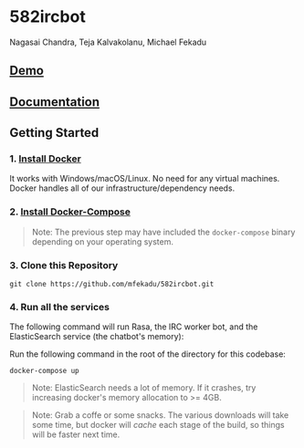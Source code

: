 # 582ircbot

Nagasai Chandra, Teja Kalvakolanu, Michael Fekadu

## [Demo][1]

## [Documentation][2]

## Getting Started

### 1. [Install Docker][3]

It works with Windows/macOS/Linux. No need for any virtual machines. Docker handles all of our infrastructure/dependency needs.

### 2. [Install Docker-Compose][4]

> Note: The previous step may have included the `docker-compose` binary depending on your operating system.

### 3. Clone this Repository

```
git clone https://github.com/mfekadu/582ircbot.git
```

### 4. Run all the services

The following command will run Rasa, the IRC worker bot, and the ElasticSearch service (the chatbot's memory):

Run the following command in the root of the directory for this codebase:

```
docker-compose up
```

> Note: ElasticSearch needs a lot of memory. If it crashes, try increasing docker's memory allocation to >= 4GB.

> Note: Grab a coffe or some snacks. The various downloads will take some time, but docker will _*cache*_ each stage of the build, so things will be faster next time.

[1]: #todo_insert_link
[2]: https://docs.google.com/document/d/1HJUQnLS-hRGTet0bFHm_5Sb3HJGqVXNRrpmMoM_1mDc/edit#heading=h.e2w1gjkkqb4z
[3]: https://docs.docker.com/get-docker/
[4]: https://docs.docker.com/compose/install/
[5]: #todo_insert_link
[6]: #todo_insert_link
[7]: #todo_insert_link
